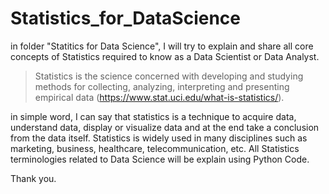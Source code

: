 # Statistics_for_DataScience

in folder "Statitics for Data Science", I will try to explain and share all core concepts of Statistics required to know as a Data Scientist or Data Analyst.

> Statistics is the science concerned with developing and studying methods for collecting, analyzing, interpreting and presenting empirical data (https://www.stat.uci.edu/what-is-statistics/).

in simple word, I can say that statistics is a technique to acquire data, understand data, display or visualize data and at the end take a conclusion from the data itself. Statistics is widely used in many disciplines such as marketing, business, healthcare, telecommunication, etc. All Statistics terminologies related to Data Science will be explain using Python Code.

Thank you.
